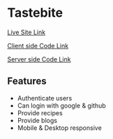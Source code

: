 # Tastebite

[Live Site Link](https://tastebite-client-side.web.app/)


[Client side Code Link](https://github.com/programming-hero-web-course-4/b7a10-chef-recipe-hunter-client-side-ifoysalahmmed)


[Server side Code Link](https://github.com/programming-hero-web-course-4/b7a10-chef-recipe-hunter-server-side-ifoysalahmmed)

## Features

- Authenticate users
- Can login with google & github
- Provide recipes
- Provide blogs
- Mobile & Desktop responsive
